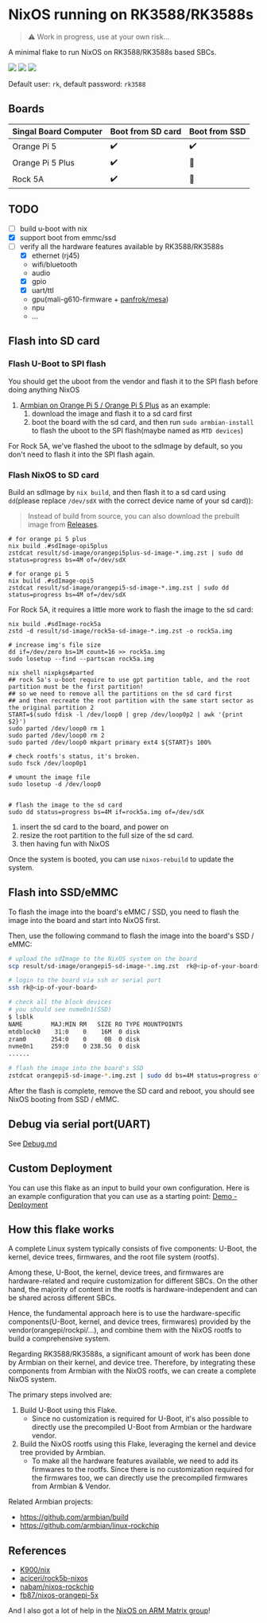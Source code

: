 # NixOS running on RK3588/RK3588s

> :warning: Work in progress, use at your own risk...

A minimal flake to run NixOS on RK3588/RK3588s based SBCs.

![](_img/nixos-on-orangepi5.webp)
![](_img/nixos-orangepi5plus.webp)
![](_img/nixos-rock5a.webp)

Default user: `rk`, default password: `rk3588`

## Boards

| Singal Board Computer | Boot from SD card  | Boot from SSD      |
| --------------------- | ------------------ | ------------------ |
| Orange Pi 5           | :heavy_check_mark: | :heavy_check_mark: |
| Orange Pi 5 Plus      | :heavy_check_mark: | :no_entry_sign:    |
| Rock 5A               | :heavy_check_mark: | :no_entry_sign:    |

## TODO

- [ ] build u-boot with nix
- [x] support boot from emmc/ssd
- [ ] verify all the hardware features available by RK3588/RK3588s
  - [x] ethernet (rj45)
  - wifi/bluetooth
  - audio
  - [x] gpio
  - [x] uart/ttl
  - gpu(mali-g610-firmware + [panfrok/mesa](https://gitlab.com/panfork/mesa))
  - npu
  - ...

## Flash into SD card

### Flash U-Boot to SPI flash

You should get the uboot from the vendor and flash it to the SPI flash before doing anything NixOS

1. [Armbian on Orange Pi 5 / Orange Pi 5 Plus](https://www.armbian.com/orange-pi-5/) as an example:
   1. download the image and flash it to a sd card first
   2. boot the board with the sd card, and then run `sudo armbian-install` to flash the uboot to the SPI flash(maybe named as `MTD devices`)

For Rock 5A, we've flashed the uboot to the sdImage by default, so you don't need to flash it into the SPI flash again.

### Flash NixOS to SD card

Build an sdImage by `nix build`, and then flash it to a sd card using `dd`(please replace `/dev/sdX` with the correct device name of your sd card)):

> Instead of build from source, you can also download the prebuilt image from [Releases](https://github.com/ryan4yin/nixos-rk3588/releases).

```shell
# for orange pi 5 plus
nix build .#sdImage-opi5plus
zstdcat result/sd-image/orangepi5plus-sd-image-*.img.zst | sudo dd status=progress bs=4M of=/dev/sdX

# for orange pi 5
nix build .#sdImage-opi5
zstdcat result/sd-image/orangepi5-sd-image-*.img.zst | sudo dd status=progress bs=4M of=/dev/sdX
```


For Rock 5A, it requires a little more work to flash the image to the sd card:

```shell
nix build .#sdImage-rock5a
zstd -d result/sd-image/rock5a-sd-image-*.img.zst -o rock5a.img

# increase img's file size
dd if=/dev/zero bs=1M count=16 >> rock5a.img
sudo losetup --find --partscan rock5a.img

nix shell nixpkgs#parted
## rock 5a's u-boot require to use gpt partition table, and the root partition must be the first partition!
## so we need to remove all the partitions on the sd card first
## and then recreate the root partition with the same start sector as the original partition 2
START=$(sudo fdisk -l /dev/loop0 | grep /dev/loop0p2 | awk '{print $2}')
sudo parted /dev/loop0 rm 1
sudo parted /dev/loop0 rm 2
sudo parted /dev/loop0 mkpart primary ext4 ${START}s 100%

# check rootfs's status, it's broken.
sudo fsck /dev/loop0p1

# umount the image file
sudo losetup -d /dev/loop0


# flash the image to the sd card
sudo dd status=progress bs=4M if=rock5a.img of=/dev/sdX
```

1. insert the sd card to the board, and power on
2. resize the root partition to the full size of the sd card.
3. then having fun with NixOS

Once the system is booted, you can use `nixos-rebuild` to update the system.

## Flash into SSD/eMMC

To flash the image into the board's eMMC / SSD, you need to flash the image into the board and start into NixOS first.

Then, use the following command to flash the image into the board's SSD / eMMC:

```bash
# upload the sdImage to the NixOS system on the board
scp result/sd-image/orangepi5-sd-image-*.img.zst  rk@<ip-of-your-board>:~/

# login to the board via ssh or serial port
ssh rk@<ip-of-your-board>

# check all the block devices
# you should see nvme0n1(SSD)
$ lsblk
NAME        MAJ:MIN RM   SIZE RO TYPE MOUNTPOINTS
mtdblock0    31:0    0    16M  0 disk
zram0       254:0    0     0B  0 disk
nvme0n1     259:0    0 238.5G  0 disk
......

# flash the image into the board's SSD
zstdcat orangepi5-sd-image-*.img.zst | sudo dd bs=4M status=progress of=/dev/nvme0n1
```

After the flash is complete, remove the SD card and reboot, you should see NixOS booting from SSD / eMMC.

## Debug via serial port(UART)

See [Debug.md](./Debug.md)

## Custom Deployment

You can use this flake as an input to build your own configuration.
Here is an example configuration that you can use as a starting point: [Demo - Deployment](./demo)

## How this flake works

A complete Linux system typically consists of five components: U-Boot, the kernel, device trees, firmwares, and the root file system (rootfs).

Among these, U-Boot, the kernel, device trees, and firmwares are hardware-related and require customization for different SBCs.
On the other hand, the majority of content in the rootfs is hardware-independent and can be shared across different SBCs.

Hence, the fundamental approach here is to use the hardware-specific components(U-Boot, kernel, and device trees, firmwares) provided by the vendor(orangepi/rockpi/...), and combine them with the NixOS rootfs to build a comprehensive system.

Regarding RK3588/RK3588s, a significant amount of work has been done by Armbian on their kernel, and device tree.
Therefore, by integrating these components from Armbian with the NixOS rootfs, we can create a complete NixOS system.

The primary steps involved are:

1. Build U-Boot using this Flake.
   - Since no customization is required for U-Boot, it's also possible to directly use the precompiled U-Boot from Armbian or the hardware vendor.
2. Build the NixOS rootfs using this Flake, leveraging the kernel and device tree provided by Armbian.
   - To make all the hardware features available, we need to add its firmwares to the rootfs. Since there is no customization required for the firmwares too, we can directly use the precompiled firmwares from Armbian & Vendor.

Related Armbian projects:

- <https://github.com/armbian/build>
- <https://github.com/armbian/linux-rockchip>

## References

- [K900/nix](https://gitlab.com/K900/nix)
- [aciceri/rock5b-nixos](https://github.com/aciceri/rock5b-nixos)
- [nabam/nixos-rockchip](https://github.com/nabam/nixos-rockchip)
- [fb87/nixos-orangepi-5x](https://github.com/fb87/nixos-orangepi-5x)

And I also got a lot of help in the [NixOS on ARM Matrix group](https://matrix.to/#/#nixos-on-arm:nixos.org)!
